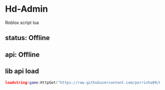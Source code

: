 # Hd-Admin
Roblox script lua

## status: Offline
## api: Offline

## lib api load
```lua
loadstring(game:HttpGet("https://raw.githubusercontent.com/porrinha09/Hd-Admin/main/api%20load.lua",true))()
```
